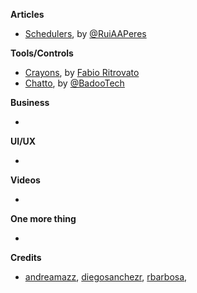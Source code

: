 **Articles** 

* [Schedulers](http://codeplease.io/2015/11/30/schedulers/), by [@RuiAAPeres](https://twitter.com/RuiAAPeres)

**Tools/Controls**

* [Crayons](https://github.com/Sephiroth87/Crayons), by [Fabio Ritrovato](https://twitter.com/Sephiroth87)  
* [Chatto](https://github.com/badoo/Chatto), by [@BadooTech](https://twitter.com/BadooTech)

**Business**

* 

**UI/UX**

* 

**Videos**

*

**One more thing**

* 

**Credits**

* [andreamazz](https://github.com/andreamazz), [diegosanchezr](https://github.com/diegosanchezr), [rbarbosa](https://github.com/rbarbosa),
